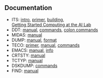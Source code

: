 ## Documentation

- ITS: [intro](info/intro.29), [primer](_info_/its.primer),
  [building](kshack/build.doc),  
  [Getting Started Computing at the AI Lab](ai_wp_235.pdf)
- DDT: [manual](info/ddt.33), [commands](_info_/ddtord.1462),
  [colon commands](_info_/ddt.:cmnds)
- MIDAS: [manual](info/midas.25)
- DUMP: [manual](_info_/dump.info), [format](sysdoc/dump.format)
- TECO: [primer](_teco_/teco.primer), [manual](info/tecman.20),
  [commands](_teco_/tecord.1132)
- EMACS: [manual](emacs1/emacs.guide), [info](info/emacs.147)
- CRTSTY: [manual](info/crtsty.39)
- TCTYP: [manual](_info_/tctyp.order)
- DSKDUMP: [commands](sysdoc/dskdmp.order)
- FIND: [manual](init/find.13)
